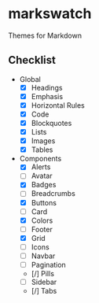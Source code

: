 # markswatch

Themes for Markdown

## Checklist

- Global
  - [x] Headings
  - [x] Emphasis
  - [x] Horizontal Rules
  - [x] Code
  - [x] Blockquotes
  - [x] Lists
  - [x] Images
  - [x] Tables
- Components
  - [x] Alerts
  - [ ] Avatar
  - [x] Badges
  - [ ] Breadcrumbs
  - [x] Buttons
  - [ ] Card
  - [x] Colors
  - [ ] Footer
  - [x] Grid
  - [ ] Icons
  - [ ] Navbar
  - [ ] Pagination
  - [/] Pills
  - [ ] Sidebar
  - [/] Tabs
